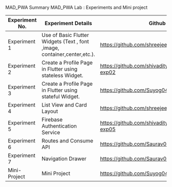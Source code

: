 MAD_PWA Summary
MAD_PWA Lab : Experiments and Mini project

| Experiment No.  | Experiment Details | Github Url |
| -------------   | ------------- | ------------- |
| Experiment 1    | Use of Basic Flutter Widgets (Text , font ,image, container,center,etc.). | https://github.com/shreejeet25/mad_exp01 |
| Experiment 2    | Create a Profile Page in Flutter using stateless Widget. | https://github.com/shivadityabaghel/madpwa-exp02 |
| Experiment 3    | Create a Profile Page in Flutter using stateful Widget. | https://github.com/Suyog045/madexp_3 |
| Experiment 4    | List View and Card Layout | https://github.com/shreejeet25/mad_exp04 |
| Experiment 5    | Firebase Authentication Service  | https://github.com/shivadityabaghel/madpwa-exp05 |
| Experiment 6    | Routes and Consume API | https://github.com/Saurav072/mad_exp06 |
| Experiment 7    | Navigation Drawer | https://github.com/Saurav072/mad_exp07.git |
| Mini-Project    | Mini Project | https://github.com/Suyog045/flutter_firebase_todo |

